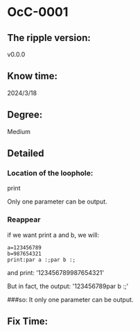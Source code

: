 # OcC-0001

## The ripple version: 
v0.0.0

## Know time: 
2024/3/18

## Degree: 
Medium

## Detailed

### Location of the loophole:
print

Only one parameter can be output.
### Reappear
if we want print a and b, we will:
```
a=123456789
b=987654321
print:par a :;par b :;
```
and print: 
'123456789987654321'

But in fact, the output: 
'123456789par b :;'

###so:
It only one parameter can be output.

## Fix Time:
